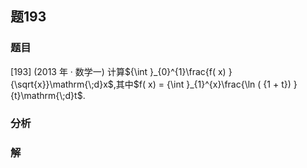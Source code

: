 ## 题193
### 题目
[193] (2013 年 · 数学一) 计算${\int }_{0}^{1}\frac{f( x) }{\sqrt{x}}\mathrm{\;d}x$,其中$f( x)  = {\int }_{1}^{x}\frac{\ln ( {1 + t}) }{t}\mathrm{\;d}t$.
### 分析

### 解